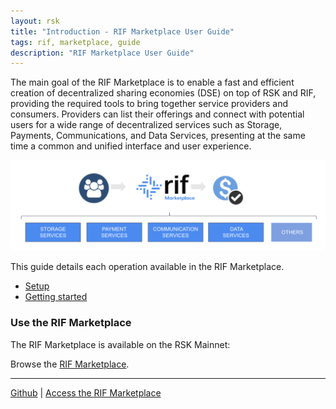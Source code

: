 ```yaml
---
layout: rsk
title: "Introduction - RIF Marketplace User Guide"
tags: rif, marketplace, guide
description: "RIF Marketplace User Guide"
---
```


The main goal of the RIF Marketplace is to enable a fast and efficient creation of decentralized sharing economies (DSE) on top of RSK and RIF, providing the required tools to bring together service providers and consumers.  Providers can list their offerings and connect with potential users for a wide range of decentralized services such as Storage, Payments,  Communications, and Data Services, presenting at the same time a common and unified interface and user experience.

![RIF Marketplace Services](/rif/marketplace/guide/images/rif-marketplace-services.png)

This guide details each operation available in the RIF Marketplace.

- [Setup](/rif/marketplace/guide/setup/)
- [Getting started](/rif/marketplace/guide/getting-started/)


### Use the RIF Marketplace

The RIF Marketplace is available on the RSK Mainnet:

Browse the [RIF Marketplace](https://marketplace.rifos.org).

----

[Github](https://github.com/rsksmart?q=rif-marketplace) |
[Access the RIF Marketplace](https://marketplace.rifos.org)
